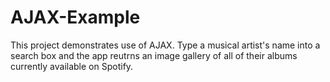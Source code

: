 # AJAX-Example
This project demonstrates use of AJAX. Type a musical artist's name into a search box and the app reutrns an image gallery of all of their albums currently available on Spotify.
